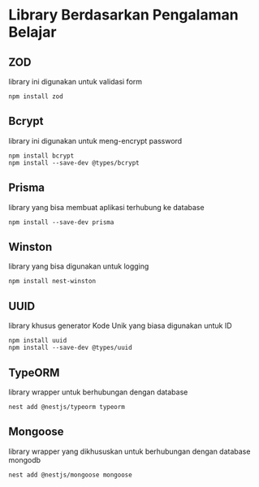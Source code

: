 # Library Berdasarkan Pengalaman Belajar

## ZOD

library ini digunakan untuk validasi form

```
npm install zod
```

## Bcrypt

library ini digunakan untuk meng-encrypt password

```
npm install bcrypt
npm install --save-dev @types/bcrypt
```

## Prisma

library yang bisa membuat aplikasi terhubung ke database

```
npm install --save-dev prisma
```

## Winston

library yang bisa digunakan untuk logging

```
npm install nest-winston
```

## UUID

library khusus generator Kode Unik yang biasa digunakan untuk ID

```
npm install uuid
npm install --save-dev @types/uuid
```

## TypeORM

library wrapper untuk berhubungan dengan database

```
nest add @nestjs/typeorm typeorm
```

## Mongoose

library wrapper yang dikhususkan untuk berhubungan dengan database mongodb

```
nest add @nestjs/mongoose mongoose
```
